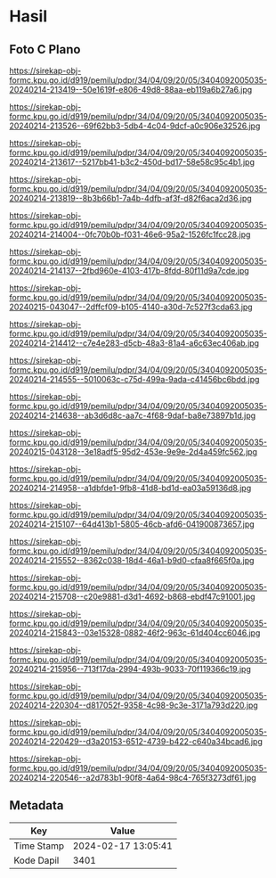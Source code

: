 # Hasil

## Foto C Plano

https://sirekap-obj-formc.kpu.go.id/d919/pemilu/pdpr/34/04/09/20/05/3404092005035-20240214-213419--50e1619f-e806-49d8-88aa-eb119a6b27a6.jpg

https://sirekap-obj-formc.kpu.go.id/d919/pemilu/pdpr/34/04/09/20/05/3404092005035-20240214-213526--69f62bb3-5db4-4c04-9dcf-a0c906e32526.jpg

https://sirekap-obj-formc.kpu.go.id/d919/pemilu/pdpr/34/04/09/20/05/3404092005035-20240214-213617--5217bb41-b3c2-450d-bd17-58e58c95c4b1.jpg

https://sirekap-obj-formc.kpu.go.id/d919/pemilu/pdpr/34/04/09/20/05/3404092005035-20240214-213819--8b3b66b1-7a4b-4dfb-af3f-d82f6aca2d36.jpg

https://sirekap-obj-formc.kpu.go.id/d919/pemilu/pdpr/34/04/09/20/05/3404092005035-20240214-214004--0fc70b0b-f031-46e6-95a2-1526fc1fcc28.jpg

https://sirekap-obj-formc.kpu.go.id/d919/pemilu/pdpr/34/04/09/20/05/3404092005035-20240214-214137--2fbd960e-4103-417b-8fdd-80f11d9a7cde.jpg

https://sirekap-obj-formc.kpu.go.id/d919/pemilu/pdpr/34/04/09/20/05/3404092005035-20240215-043047--2dffcf09-b105-4140-a30d-7c527f3cda63.jpg

https://sirekap-obj-formc.kpu.go.id/d919/pemilu/pdpr/34/04/09/20/05/3404092005035-20240214-214412--c7e4e283-d5cb-48a3-81a4-a6c63ec406ab.jpg

https://sirekap-obj-formc.kpu.go.id/d919/pemilu/pdpr/34/04/09/20/05/3404092005035-20240214-214555--5010063c-c75d-499a-9ada-c41456bc6bdd.jpg

https://sirekap-obj-formc.kpu.go.id/d919/pemilu/pdpr/34/04/09/20/05/3404092005035-20240214-214638--ab3d6d8c-aa7c-4f68-9daf-ba8e73897b1d.jpg

https://sirekap-obj-formc.kpu.go.id/d919/pemilu/pdpr/34/04/09/20/05/3404092005035-20240215-043128--3e18adf5-95d2-453e-9e9e-2d4a459fc562.jpg

https://sirekap-obj-formc.kpu.go.id/d919/pemilu/pdpr/34/04/09/20/05/3404092005035-20240214-214958--a1dbfde1-9fb8-41d8-bd1d-ea03a59136d8.jpg

https://sirekap-obj-formc.kpu.go.id/d919/pemilu/pdpr/34/04/09/20/05/3404092005035-20240214-215107--64d413b1-5805-46cb-afd6-041900873657.jpg

https://sirekap-obj-formc.kpu.go.id/d919/pemilu/pdpr/34/04/09/20/05/3404092005035-20240214-215552--8362c038-18d4-46a1-b9d0-cfaa8f665f0a.jpg

https://sirekap-obj-formc.kpu.go.id/d919/pemilu/pdpr/34/04/09/20/05/3404092005035-20240214-215708--c20e9881-d3d1-4692-b868-ebdf47c91001.jpg

https://sirekap-obj-formc.kpu.go.id/d919/pemilu/pdpr/34/04/09/20/05/3404092005035-20240214-215843--03e15328-0882-46f2-963c-61d404cc6046.jpg

https://sirekap-obj-formc.kpu.go.id/d919/pemilu/pdpr/34/04/09/20/05/3404092005035-20240214-215956--713f17da-2994-493b-9033-70f119366c19.jpg

https://sirekap-obj-formc.kpu.go.id/d919/pemilu/pdpr/34/04/09/20/05/3404092005035-20240214-220304--d817052f-9358-4c98-9c3e-3171a793d220.jpg

https://sirekap-obj-formc.kpu.go.id/d919/pemilu/pdpr/34/04/09/20/05/3404092005035-20240214-220429--d3a20153-6512-4739-b422-c640a34bcad6.jpg

https://sirekap-obj-formc.kpu.go.id/d919/pemilu/pdpr/34/04/09/20/05/3404092005035-20240214-220546--a2d783b1-90f8-4a64-98c4-765f3273df61.jpg


## Metadata

| Key        | Value               |
| ---------- | ------------------- |
| Time Stamp | 2024-02-17 13:05:41 |
| Kode Dapil | 3401                |



